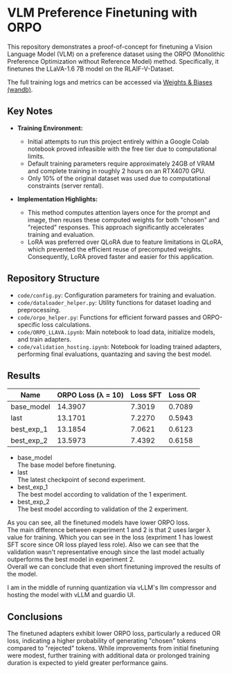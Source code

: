 # VLM Preference Finetuning with ORPO

This repository demonstrates a proof-of-concept for finetuning a Vision Language Model (VLM) on a preference dataset using the ORPO (Monolithic Preference Optimization without Reference Model) method. Specifically, it finetunes the LLaVA-1.6 7B model on the RLAIF-V-Dataset.

The full training logs and metrics can be accessed via [Weights & Biases (wandb)](https://wandb.ai/cowboy_bebop/llava-qlora-orpo).

## Key Notes

* **Training Environment:**

  * Initial attempts to run this project entirely within a Google Colab notebook proved infeasible with the free tier due to computational limits.
  * Default training parameters require approximately 24GB of VRAM and complete training in roughly 2 hours on an RTX4070 GPU.
  * Only 10% of the original dataset was used due to computational constraints (server rental).

* **Implementation Highlights:**

  * This method computes attention layers once for the prompt and image, then reuses these computed weights for both "chosen" and "rejected" responses. This approach significantly accelerates training and evaluation.
  * LoRA was preferred over QLoRA due to feature limitations in QLoRA, which prevented the efficient reuse of precomputed weights. Consequently, LoRA proved faster and easier for this application.

## Repository Structure

* `code/config.py`: Configuration parameters for training and evaluation.
* `code/dataloader_helper.py`: Utility functions for dataset loading and preprocessing.
* `code/orpo_helper.py`: Functions for efficient forward passes and ORPO-specific loss calculations.
* `code/ORPO_LLAVA.ipynb`: Main notebook to load data, initialize models, and train adapters.
* `code/validation_hosting.ipynb`: Notebook for loading trained adapters, performing final evaluations, quantazing and saving the best model.

## Results

| Name        | ORPO Loss (λ = 10) | Loss SFT  | Loss OR  |
|-------------|--------------------|-----------|----------| 
| base_model  | 14.3907            | 7.3019    | 0.7089   |
| last        | 13.1701            | 7.2270    | 0.5943   |
| best_exp_1  | 13.1854            | 7.0621    | 0.6123   |
| best_exp_2  | 13.5973            | 7.4392    | 0.6158   |

- base_model  
  The base model before finetuning.
- last  
  The latest checkpoint of second experiment.
- best_exp_1  
  The best model according to validation of the 1 experiment.
- best_exp_2  
  The best model according to validation of the 2 experiment.

As you can see, all the finetuned models have lower ORPO loss.  
The main difference between experiment 1 and 2 is that 2 uses larger λ value for training. 
Which you can see in the loss (expriment 1 has lowest SFT score since OR loss played less role). 
Also we can see that the validation wasn't representative enough since the last model actually outperforms the best model in experiment 2.  
Overall we can conclude that even short finetuning improved the results of the model. 

I am in the middle of running quantization via vLLM's llm compressor and hosting the model with vLLM and guardio UI.

## Conclusions

The finetuned adapters exhibit lower ORPO loss, particularly a reduced OR loss, indicating a higher probability of generating "chosen" tokens compared to "rejected" tokens. While improvements from initial finetuning were modest, further training with additional data or prolonged training duration is expected to yield greater performance gains.
